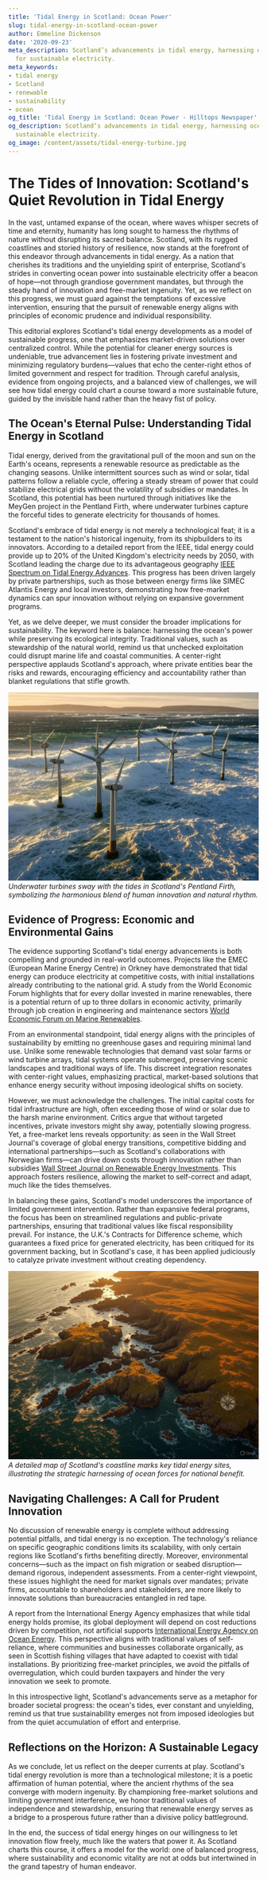 ```yaml
---
title: 'Tidal Energy in Scotland: Ocean Power'
slug: tidal-energy-in-scotland-ocean-power
author: Emmeline Dickenson
date: '2020-09-23'
meta_description: Scotland’s advancements in tidal energy, harnessing ocean power
  for sustainable electricity.
meta_keywords:
- tidal energy
- Scotland
- renewable
- sustainability
- ocean
og_title: 'Tidal Energy in Scotland: Ocean Power - Hilltops Newspaper'
og_description: Scotland’s advancements in tidal energy, harnessing ocean power for
  sustainable electricity.
og_image: /content/assets/tidal-energy-turbine.jpg
---
```

# The Tides of Innovation: Scotland's Quiet Revolution in Tidal Energy

In the vast, untamed expanse of the ocean, where waves whisper secrets of time and eternity, humanity has long sought to harness the rhythms of nature without disrupting its sacred balance. Scotland, with its rugged coastlines and storied history of resilience, now stands at the forefront of this endeavor through advancements in tidal energy. As a nation that cherishes its traditions and the unyielding spirit of enterprise, Scotland's strides in converting ocean power into sustainable electricity offer a beacon of hope—not through grandiose government mandates, but through the steady hand of innovation and free-market ingenuity. Yet, as we reflect on this progress, we must guard against the temptations of excessive intervention, ensuring that the pursuit of renewable energy aligns with principles of economic prudence and individual responsibility.

This editorial explores Scotland's tidal energy developments as a model of sustainable progress, one that emphasizes market-driven solutions over centralized control. While the potential for cleaner energy sources is undeniable, true advancement lies in fostering private investment and minimizing regulatory burdens—values that echo the center-right ethos of limited government and respect for tradition. Through careful analysis, evidence from ongoing projects, and a balanced view of challenges, we will see how tidal energy could chart a course toward a more sustainable future, guided by the invisible hand rather than the heavy fist of policy.

## The Ocean's Eternal Pulse: Understanding Tidal Energy in Scotland

Tidal energy, derived from the gravitational pull of the moon and sun on the Earth's oceans, represents a renewable resource as predictable as the changing seasons. Unlike intermittent sources such as wind or solar, tidal patterns follow a reliable cycle, offering a steady stream of power that could stabilize electrical grids without the volatility of subsidies or mandates. In Scotland, this potential has been nurtured through initiatives like the MeyGen project in the Pentland Firth, where underwater turbines capture the forceful tides to generate electricity for thousands of homes.

Scotland's embrace of tidal energy is not merely a technological feat; it is a testament to the nation's historical ingenuity, from its shipbuilders to its innovators. According to a detailed report from the IEEE, tidal energy could provide up to 20% of the United Kingdom's electricity needs by 2050, with Scotland leading the charge due to its advantageous geography [IEEE Spectrum on Tidal Energy Advances](https://spectrum.ieee.org/tidal-energy-scotland). This progress has been driven largely by private partnerships, such as those between energy firms like SIMEC Atlantis Energy and local investors, demonstrating how free-market dynamics can spur innovation without relying on expansive government programs.

Yet, as we delve deeper, we must consider the broader implications for sustainability. The keyword here is balance: harnessing the ocean's power while preserving its ecological integrity. Traditional values, such as stewardship of the natural world, remind us that unchecked exploitation could disrupt marine life and coastal communities. A center-right perspective applauds Scotland's approach, where private entities bear the risks and rewards, encouraging efficiency and accountability rather than blanket regulations that stifle growth.

![Turbines in the Pentland Firth](/content/assets/pentland-firth-turbines.jpg)  
*Underwater turbines sway with the tides in Scotland's Pentland Firth, symbolizing the harmonious blend of human innovation and natural rhythm.*

## Evidence of Progress: Economic and Environmental Gains

The evidence supporting Scotland's tidal energy advancements is both compelling and grounded in real-world outcomes. Projects like the EMEC (European Marine Energy Centre) in Orkney have demonstrated that tidal energy can produce electricity at competitive costs, with initial installations already contributing to the national grid. A study from the World Economic Forum highlights that for every dollar invested in marine renewables, there is a potential return of up to three dollars in economic activity, primarily through job creation in engineering and maintenance sectors [World Economic Forum on Marine Renewables](https://www.weforum.org/agenda/2023/05/scotland-tidal-energy-economic-impact).

From an environmental standpoint, tidal energy aligns with the principles of sustainability by emitting no greenhouse gases and requiring minimal land use. Unlike some renewable technologies that demand vast solar farms or wind turbine arrays, tidal systems operate submerged, preserving scenic landscapes and traditional ways of life. This discreet integration resonates with center-right values, emphasizing practical, market-based solutions that enhance energy security without imposing ideological shifts on society.

However, we must acknowledge the challenges. The initial capital costs for tidal infrastructure are high, often exceeding those of wind or solar due to the harsh marine environment. Critics argue that without targeted incentives, private investors might shy away, potentially slowing progress. Yet, a free-market lens reveals opportunity: as seen in the Wall Street Journal's coverage of global energy transitions, competitive bidding and international partnerships—such as Scotland's collaborations with Norwegian firms—can drive down costs through innovation rather than subsidies [Wall Street Journal on Renewable Energy Investments](https://www.wsj.com/articles/scotland-tidal-energy-partnerships). This approach fosters resilience, allowing the market to self-correct and adapt, much like the tides themselves.

In balancing these gains, Scotland's model underscores the importance of limited government intervention. Rather than expansive federal programs, the focus has been on streamlined regulations and public-private partnerships, ensuring that traditional values like fiscal responsibility prevail. For instance, the U.K.'s Contracts for Difference scheme, which guarantees a fixed price for generated electricity, has been critiqued for its government backing, but in Scotland's case, it has been applied judiciously to catalyze private investment without creating dependency.

![Scottish Coastal Map with Energy Sites](/content/assets/scottish-coast-tidal-sites.jpg)  
*A detailed map of Scotland's coastline marks key tidal energy sites, illustrating the strategic harnessing of ocean forces for national benefit.*

## Navigating Challenges: A Call for Prudent Innovation

No discussion of renewable energy is complete without addressing potential pitfalls, and tidal energy is no exception. The technology's reliance on specific geographic conditions limits its scalability, with only certain regions like Scotland's firths benefiting directly. Moreover, environmental concerns—such as the impact on fish migration or seabed disruption—demand rigorous, independent assessments. From a center-right viewpoint, these issues highlight the need for market signals over mandates; private firms, accountable to shareholders and stakeholders, are more likely to innovate solutions than bureaucracies entangled in red tape.

A report from the International Energy Agency emphasizes that while tidal energy holds promise, its global deployment will depend on cost reductions driven by competition, not artificial supports [International Energy Agency on Ocean Energy](https://www.iea.org/reports/ocean-energy). This perspective aligns with traditional values of self-reliance, where communities and businesses collaborate organically, as seen in Scottish fishing villages that have adapted to coexist with tidal installations. By prioritizing free-market principles, we avoid the pitfalls of overregulation, which could burden taxpayers and hinder the very innovation we seek to promote.

In this introspective light, Scotland's advancements serve as a metaphor for broader societal progress: the ocean's tides, ever constant and unyielding, remind us that true sustainability emerges not from imposed ideologies but from the quiet accumulation of effort and enterprise.

## Reflections on the Horizon: A Sustainable Legacy

As we conclude, let us reflect on the deeper currents at play. Scotland's tidal energy revolution is more than a technological milestone; it is a poetic affirmation of human potential, where the ancient rhythms of the sea converge with modern ingenuity. By championing free-market solutions and limiting government interference, we honor traditional values of independence and stewardship, ensuring that renewable energy serves as a bridge to a prosperous future rather than a divisive policy battleground.

In the end, the success of tidal energy hinges on our willingness to let innovation flow freely, much like the waters that power it. As Scotland charts this course, it offers a model for the world: one of balanced progress, where sustainability and economic vitality are not at odds but intertwined in the grand tapestry of human endeavor.

